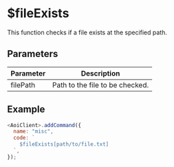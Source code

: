 # $fileExists

This function checks if a file exists at the specified path.

## Parameters

| Parameter | Description                     |
| --------- | ------------------------------- |
| filePath  | Path to the file to be checked. |

## Example

```js
<AoiClient>.addCommand({
  name: "misc",
  code: `
    $fileExists[path/to/file.txt]
  `,
});
```
